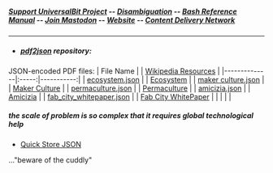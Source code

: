 ##### [Support UniversalBit Project](https://github.com/universalbit-dev/universalbit-dev/tree/main/support) -- [Disambiguation](https://en.wikipedia.org/wiki/Wikipedia:Disambiguation) -- [Bash Reference Manual](https://www.gnu.org/software/bash/manual/html_node/index.html) -- [Join Mastodon](https://mastodon.social/invite/wTHp2hSD) -- [Website](https://www.universalbit.it/) -- [Content Delivery Network](https://universalbitcdn.it/)

---

* ##### [pdf2json](https://github.com/universalbit-dev/pdf2json) repository:
  
JSON-encoded PDF files:
| File Name         |  | [Wikipedia Resources](https://en.wikipedia.org/wiki/Main_Page)  |
|--------------|:-----:|-----------:|
| [ecosystem.json](https://raw.githubusercontent.com/universalbit-dev/universalbit-dev/main/json/ecosystem.json) |   | [Ecosystem](https://en.wikipedia.org/wiki/Ecosystem)  |
| [maker culture.json](https://raw.githubusercontent.com/universalbit-dev/universalbit-dev/main/json/maker_culture.json)     |   | [Maker Culture](https://en.wikipedia.org/wiki/Maker_culture) |
| [permaculture.json](https://raw.githubusercontent.com/universalbit-dev/universalbit-dev/main/json/permaculture.json)     |  | [Permaculture](https://en.wikipedia.org/wiki/Permaculture) |
| [amicizia.json](https://github.com/universalbit-dev/universalbit-dev/blob/main/json/amicizia.json)     |  | [Amicizia](https://it.wikipedia.org/wiki/Amicizia) |
| [fab_city_whitepaper.json](https://github.com/universalbit-dev/universalbit-dev/blob/main/json/fab_city_whitepaper.json) |  | [Fab City WhitePaper](https://fab.city/wp-content/uploads/2023/03/Fab-City_Whitepaper.pdf) |
|   | |  |

##### the scale of problem is so complex that it requires global technological help
* [Quick Store JSON](https://jsonbin.io/quick-store)



..."beware of the cuddly"

